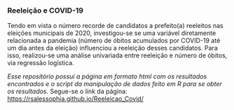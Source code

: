 ### Reeleição e COVID-19

Tendo em vista o número recorde de candidatos a prefeito(a) reeleitos nas eleições municipais de 2020, investigou-se se uma variável diretamente relacionada a pandemia (número de óbitos acumulados por COVID-19 até um dia antes da eleição) influenciou a reeleição desses candidatos. Para isso, realizou-se uma análise univariada entre reeleição e número de óbitos, via regressão logística. 

*Esse repositório possui a página em formato html com os resultados encontrados e o script da manipulação de dados feito em R para se obter os resultados.*
Segue-se o link da página: https://rsalessophia.github.io/Reeleicao_Covid/

